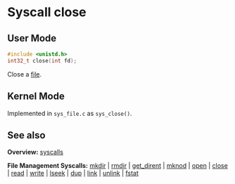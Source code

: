 # Syscall close

## User Mode

```C
#include <unistd.h>
int32_t close(int fd);
```

Close a [file](../file_system/file.md).

## Kernel Mode

Implemented in `sys_file.c` as `sys_close()`. 

## See also

**Overview:** [syscalls](syscalls.md)

**File Management Syscalls:** [mkdir](mkdir.md) | [rmdir](rmdir.md) | [get_dirent](get_dirent.md) | [mknod](mknod.md) | [open](open.md) | [close](close.md) | [read](read.md) | [write](write.md) | [lseek](lseek.md) | [dup](dup.md) | [link](link.md) | [unlink](unlink.md) | [fstat](fstat.md)
